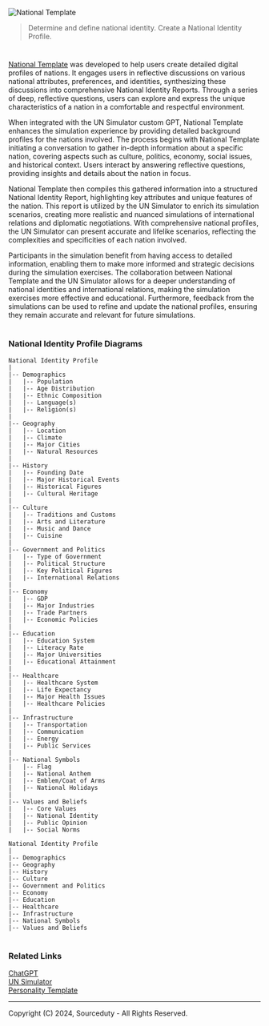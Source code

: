 ![National Template](https://github.com/user-attachments/assets/44002753-5cd6-4635-bf4e-2db0d96ab324)

> Determine and define national identity. Create a National Identity Profile.

# 

[National Template](https://chatgpt.com/g/g-GlHdNPoL1-national-template) was developed to help users create detailed digital profiles of nations. It engages users in reflective discussions on various national attributes, preferences, and identities, synthesizing these discussions into comprehensive National Identity Reports. Through a series of deep, reflective questions, users can explore and express the unique characteristics of a nation in a comfortable and respectful environment.

When integrated with the UN Simulator custom GPT, National Template enhances the simulation experience by providing detailed background profiles for the nations involved. The process begins with National Template initiating a conversation to gather in-depth information about a specific nation, covering aspects such as culture, politics, economy, social issues, and historical context. Users interact by answering reflective questions, providing insights and details about the nation in focus.

National Template then compiles this gathered information into a structured National Identity Report, highlighting key attributes and unique features of the nation. This report is utilized by the UN Simulator to enrich its simulation scenarios, creating more realistic and nuanced simulations of international relations and diplomatic negotiations. With comprehensive national profiles, the UN Simulator can present accurate and lifelike scenarios, reflecting the complexities and specificities of each nation involved.

Participants in the simulation benefit from having access to detailed information, enabling them to make more informed and strategic decisions during the simulation exercises. The collaboration between National Template and the UN Simulator allows for a deeper understanding of national identities and international relations, making the simulation exercises more effective and educational. Furthermore, feedback from the simulations can be used to refine and update the national profiles, ensuring they remain accurate and relevant for future simulations.

#
### National Identity Profile Diagrams

```
National Identity Profile
|
|-- Demographics
|   |-- Population
|   |-- Age Distribution
|   |-- Ethnic Composition
|   |-- Language(s)
|   |-- Religion(s)
|
|-- Geography
|   |-- Location
|   |-- Climate
|   |-- Major Cities
|   |-- Natural Resources
|
|-- History
|   |-- Founding Date
|   |-- Major Historical Events
|   |-- Historical Figures
|   |-- Cultural Heritage
|
|-- Culture
|   |-- Traditions and Customs
|   |-- Arts and Literature
|   |-- Music and Dance
|   |-- Cuisine
|
|-- Government and Politics
|   |-- Type of Government
|   |-- Political Structure
|   |-- Key Political Figures
|   |-- International Relations
|
|-- Economy
|   |-- GDP
|   |-- Major Industries
|   |-- Trade Partners
|   |-- Economic Policies
|
|-- Education
|   |-- Education System
|   |-- Literacy Rate
|   |-- Major Universities
|   |-- Educational Attainment
|
|-- Healthcare
|   |-- Healthcare System
|   |-- Life Expectancy
|   |-- Major Health Issues
|   |-- Healthcare Policies
|
|-- Infrastructure
|   |-- Transportation
|   |-- Communication
|   |-- Energy
|   |-- Public Services
|
|-- National Symbols
|   |-- Flag
|   |-- National Anthem
|   |-- Emblem/Coat of Arms
|   |-- National Holidays
|
|-- Values and Beliefs
|   |-- Core Values
|   |-- National Identity
|   |-- Public Opinion
|   |-- Social Norms
```

```
National Identity Profile
|
|-- Demographics
|-- Geography
|-- History
|-- Culture
|-- Government and Politics
|-- Economy
|-- Education
|-- Healthcare
|-- Infrastructure
|-- National Symbols
|-- Values and Beliefs
```

#
### Related Links

[ChatGPT](https://github.com/sourceduty/ChatGPT)
<br>
[UN Simulator](https://github.com/sourceduty/UN_Simulator)
<br>
[Personality Template](https://github.com/sourceduty/Personality_Template)

***
Copyright (C) 2024, Sourceduty - All Rights Reserved.
